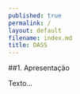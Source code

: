 ```yaml
---
published: true
permalink: /
layout: default
filename: index.md
title: DASS
---
```


##1. Apresentação

Texto...
